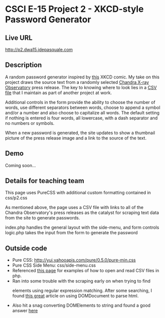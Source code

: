 # CSCI E-15 Project 2 - XKCD-style Password Generator

## Live URL
<http://p2.dwa15.jdepasquale.com>

## Description
A random password generator inspired by [this](http://xkcd.com/936/) XKCD comic.
My take on this project draws the source text from a randomly selected [Chandra
X-ray Observatory](http://chandra.si.edu) press release. The key to knowing where
to look lies in a [CSV file](https://github.com/depasq/chandra_skymap/blob/master/cxc_sources.csv)
that I maintain as part of another project at work.

Additional controls in the form provide the ability to choose the number of words,
use different separators between words, choose to append a symbol and/or a number and
also choose to capitalize all words. The default setting if nothing is entered is
four words, all lowercase, with a dash separator and no numbers or symbols.

When a new password is generated, the site updates to show a thumbnail picture of
the press release image and a link to the source of the text.  


## Demo
Coming soon...

## Details for teaching team
This page uses PureCSS with additional custom formatting contained in css/p2.css

As mentioned above, the page uses a CSV file with links to all of the Chandra
Observatory's press releases as the catalyst for scraping text data from the site
to generate passwords.  

index.php handles the general layout with the side-menu, and form controls
logic.php takes the input from the form to generate the password

## Outside code
* Pure CSS: http://yui.yahooapis.com/pure/0.5.0/pure-min.css
* Pure CSS Side Menu: css/side-menu.css
* Referenced [this page](http://www.codedevelopr.com/articles/reading-csv-files-into-php-array/)
for examples of how to open and read CSV files in php.
* Ran into some trouble with the scraping early on when trying to find <p> elements
using regular expression matching. After some searching, I found [this great](http://blog.cnizz.com/2012/10/12/scrape-faster-with-php-domdocument-and-safely-with-tor/)
article on using DOMDocument to parse html.
* Also hit a snag converting DOMElements to string and found a good answer [here](http://stackoverflow.com/questions/8964674/php-domdocument-how-to-convert-node-value-to-string)
